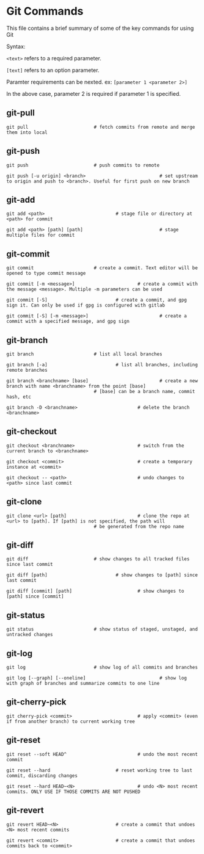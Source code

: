 # Git Commands

This file contains a brief summary of some of the key commands for using Git

Syntax:

`<text>` refers to a required parameter.

`[text]` refers to an option parameter.

Paramter requirements can be nexted. ex: `[parameter 1 <parameter 2>]`

In the above case, parameter 2 is required if parameter 1 is specified.

## git-pull

```
git pull						# fetch commits from remote and merge them into local
```

## git-push

```
git push						# push commits to remote

git push [-u origin] <branch>	                        # set upstream to origin and push to <branch>. Useful for first push on new branch
```

## git-add

```
git add	<path>					        # stage file or directory at <path> for commit

git add <path> [path] [path]                            # stage multiple files for commit
```

## git-commit

```
git commit						# create a commit. Text editor will be opened to type commit message

git commit [-m <message>]		                # create a commit with the message <message>. Multiple -m parameters can be used

git commit [-S]					        # create a commit, and gpg sign it. Can only be used if gpg is configured with gitlab

git commit [-S] [-m <message>]	                        # create a commit with a specified message, and gpg sign
```

## git-branch

```
git branch						# list all local branches

git branch [-a]					        # list all branches, including remote branches

git branch <branchname> [base]	                        # create a new branch with name <branchname> from the point [base]
						        # [base] can be a branch name, commit hash, etc

git branch -D <branchname>		                # delete the branch <branchname>
```

## git-checkout

```
git checkout <branchname>		                # switch from the current branch to <branchname>

git checkout <commit>			                # create a temporary instance at <commit>

git checkout -- <path>			                # undo changes to <path> since last commit
```

## git-clone

```
git clone <url> [path]			                # clone the repo at <url> to [path]. If [path] is not specified, the path will
						        # be generated from the repo name
```

## git-diff

```
git diff						# show changes to all tracked files since last commit

git diff [path]					        # show changes to [path] since last commit

git diff [commit] [path]		                # show changes to [path] since [commit]
```

## git-status

```
git status						# show status of staged, unstaged, and untracked changes
```

## git-log

```
git log							# show log of all commits and branches

git log [--graph] [--oneline]	                        # show log with graph of branches and summarize commits to one line
```

## git-cherry-pick

```
git cherry-pick <commit>		                # apply <commit> (even if from another branch) to current working tree
```

## git-reset

```
git reset --soft HEAD^			                # undo the most recent commit

git reset --hard				        # reset working tree to last commit, discarding changes

git reset --hard HEAD~<N>		                # undo <N> most recent commits. ONLY USE IF THOSE COMMITS ARE NOT PUSHED
```

## git-revert

```
git revert HEAD~<N>				        # create a commit that undoes <N> most recent commits

git revert <commit>				        # create a commit that undoes commits back to <commit>
```
